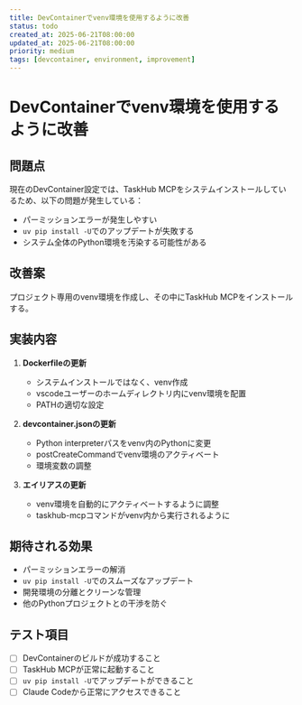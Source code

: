 ```yaml
---
title: DevContainerでvenv環境を使用するように改善
status: todo
created_at: 2025-06-21T08:00:00
updated_at: 2025-06-21T08:00:00
priority: medium
tags: [devcontainer, environment, improvement]
---
```


# DevContainerでvenv環境を使用するように改善

## 問題点
現在のDevContainer設定では、TaskHub MCPをシステムインストールしているため、以下の問題が発生している：
- パーミッションエラーが発生しやすい
- `uv pip install -U`でのアップデートが失敗する
- システム全体のPython環境を汚染する可能性がある

## 改善案
プロジェクト専用のvenv環境を作成し、その中にTaskHub MCPをインストールする。

## 実装内容
1. **Dockerfileの更新**
   - システムインストールではなく、venv作成
   - vscodeユーザーのホームディレクトリ内にvenv環境を配置
   - PATHの適切な設定

2. **devcontainer.jsonの更新**
   - Python interpreterパスをvenv内のPythonに変更
   - postCreateCommandでvenv環境のアクティベート
   - 環境変数の調整

3. **エイリアスの更新**
   - venv環境を自動的にアクティベートするように調整
   - taskhub-mcpコマンドがvenv内から実行されるように

## 期待される効果
- パーミッションエラーの解消
- `uv pip install -U`でのスムーズなアップデート
- 開発環境の分離とクリーンな管理
- 他のPythonプロジェクトとの干渉を防ぐ

## テスト項目
- [ ] DevContainerのビルドが成功すること
- [ ] TaskHub MCPが正常に起動すること
- [ ] `uv pip install -U`でアップデートができること
- [ ] Claude Codeから正常にアクセスできること